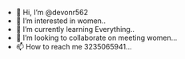 - 👋 Hi, I’m @devonr562
- 👀 I’m interested in women..
- 🌱 I’m currently learning Everything..
- 💞️ I’m looking to collaborate on meeting women...
- 📫 How to reach me 3235065941...

<!---
devonr562/devonr562 is a ✨ special ✨ repository because its `README.md` (this file) appears on your GitHub profile.
You can click the Preview link to take a look at your changes.
--->
